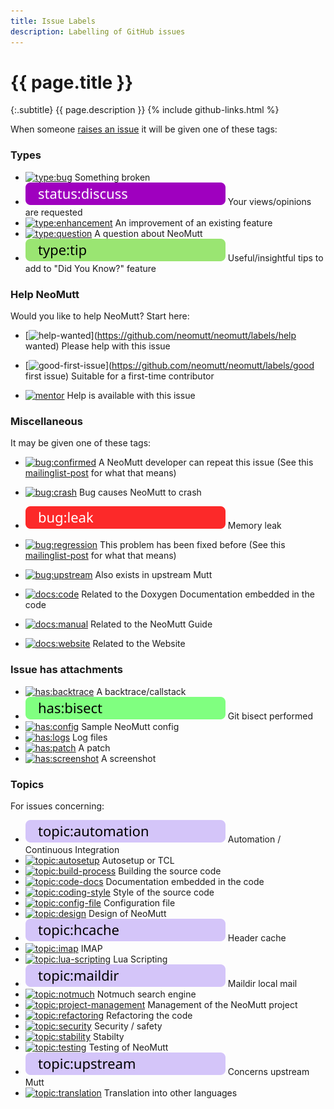 ```yaml
---
title: Issue Labels
description: Labelling of GitHub issues
---
```


# {{ page.title }}

{:.subtitle}
{{ page.description }}
{% include github-links.html %}

When someone [raises an issue](https://github.com/neomutt/neomutt/issues) it
will be given one of these tags:

### Types

- [![type:bug](/images/labels/type-bug.svg)](https://github.com/neomutt/neomutt/labels/type:bug)
  Something broken
- [![type:discuss](/images/labels/type-discuss.svg)](https://github.com/neomutt/neomutt/labels/type:discuss)
  Your views/opinions are requested
- [![type:enhancement](/images/labels/type-enhancement.svg)](https://github.com/neomutt/neomutt/labels/type:enhancement)
  An improvement of an existing feature
- [![type:question](/images/labels/type-question.svg)](https://github.com/neomutt/neomutt/labels/type:question)
  A question about NeoMutt
- [![type:tip](/images/labels/type-tip.svg)](https://github.com/neomutt/neomutt/labels/type:tip)
  Useful/insightful tips to add to "Did You Know?" feature

### Help NeoMutt

Would you like to help NeoMutt?  Start here:

- [![help-wanted](/images/labels/help-wanted.svg)](https://github.com/neomutt/neomutt/labels/help wanted)
  Please help with this issue

- [![good-first-issue](/images/labels/good-first-issue.svg)](https://github.com/neomutt/neomutt/labels/good first issue)
  Suitable for a first-time contributor

- [![mentor](/images/labels/mentor.svg)](https://github.com/neomutt/neomutt/labels/mentor)
  Help is available with this issue

### Miscellaneous

It may be given one of these tags:

- [![bug:confirmed](/images/labels/bug-confirmed.svg)](https://github.com/neomutt/neomutt/labels/bug:confirmed)
  A NeoMutt developer can repeat this issue (See this [mailinglist-post][mailinglist-post] for what that means)
- [![bug:crash](/images/labels/bug-crash.svg)](https://github.com/neomutt/neomutt/labels/bug:crash)
  Bug causes NeoMutt to crash
- [![bug:leak](/images/labels/bug-leak.svg)](https://github.com/neomutt/neomutt/labels/bug:leak)
  Memory leak
- [![bug:regression](/images/labels/bug-regression.svg)](https://github.com/neomutt/neomutt/labels/bug:regression)
  This problem has been fixed before (See this [mailinglist-post][mailinglist-post] for what that means)
- [![bug:upstream](/images/labels/bug-upstream.svg)](https://github.com/neomutt/neomutt/labels/bug:upstream)
  Also exists in upstream Mutt

- [![docs:code](/images/labels/docs-code.svg)](https://github.com/neomutt/neomutt/labels/docs:code)
  Related to the Doxygen Documentation embedded in the code
- [![docs:manual](/images/labels/docs-manual.svg)](https://github.com/neomutt/neomutt/labels/docs:manual)
  Related to the NeoMutt Guide
- [![docs:website](/images/labels/docs-website.svg)](https://github.com/neomutt/neomutt/labels/docs:website)
  Related to the Website

### Issue has attachments

- [![has:backtrace](/images/labels/has-backtrace.svg)](https://github.com/neomutt/neomutt/labels/has:backtrace)
  A backtrace/callstack
- [![has:bisect](/images/labels/has-bisect.svg)](https://github.com/neomutt/neomutt/labels/has:bisect)
  Git bisect performed
- [![has:config](/images/labels/has-config.svg)](https://github.com/neomutt/neomutt/labels/has:config)
  Sample NeoMutt config
- [![has:logs](/images/labels/has-logs.svg)](https://github.com/neomutt/neomutt/labels/has:logs)
  Log files
- [![has:patch](/images/labels/has-patch.svg)](https://github.com/neomutt/neomutt/labels/has:patch)
  A patch
- [![has:screenshot](/images/labels/has-screenshot.svg)](https://github.com/neomutt/neomutt/labels/has:screenshot)
  A screenshot

### Topics

For issues concerning:

- [![topic:automation](/images/labels/topic-automation.svg)](https://github.com/neomutt/neomutt/labels/topic:automation)
  Automation / Continuous Integration
- [![topic:autosetup](/images/labels/topic-autosetup.svg)](https://github.com/neomutt/neomutt/labels/topic:autosetup)
  Autosetup or TCL
- [![topic:build-process](/images/labels/topic-build-process.svg)](https://github.com/neomutt/neomutt/labels/topic:build-process)
  Building the source code
- [![topic:code-docs](/images/labels/topic-code-docs.svg)](https://github.com/neomutt/neomutt/labels/topic:code-docs)
  Documentation embedded in the code
- [![topic:coding-style](/images/labels/topic-coding-style.svg)](https://github.com/neomutt/neomutt/labels/topic:coding-style)
  Style of the source code
- [![topic:config-file](/images/labels/topic-config-file.svg)](https://github.com/neomutt/neomutt/labels/topic:config-file)
  Configuration file
- [![topic:design](/images/labels/topic-design.svg)](https://github.com/neomutt/neomutt/labels/topic:design)
  Design of NeoMutt
- [![topic:hcache](/images/labels/topic-hcache.svg)](https://github.com/neomutt/neomutt/labels/topic:hcache)
  Header cache
- [![topic:imap](/images/labels/topic-imap.svg)](https://github.com/neomutt/neomutt/labels/topic:imap)
  IMAP
- [![topic:lua-scripting](/images/labels/topic-lua-scripting.svg)](https://github.com/neomutt/neomutt/labels/topic:lua-scripting)
  Lua Scripting
- [![topic:maildir](/images/labels/topic-maildir.svg)](https://github.com/neomutt/neomutt/labels/topic:maildir)
  Maildir local mail
- [![topic:notmuch](/images/labels/topic-notmuch.svg)](https://github.com/neomutt/neomutt/labels/topic:notmuch)
  Notmuch search engine
- [![topic:project-management](/images/labels/topic-project-management.svg)](https://github.com/neomutt/neomutt/labels/topic:project-management)
  Management of the NeoMutt project
- [![topic:refactoring](/images/labels/topic-refactoring.svg)](https://github.com/neomutt/neomutt/labels/topic:refactoring)
  Refactoring the code
- [![topic:security](/images/labels/topic-security.svg)](https://github.com/neomutt/neomutt/labels/topic:security)
  Security / safety
- [![topic:stability](/images/labels/topic-stability.svg)](https://github.com/neomutt/neomutt/labels/topic:stability)
  Stabilty
- [![topic:testing](/images/labels/topic-testing.svg)](https://github.com/neomutt/neomutt/labels/topic:testing)
  Testing of NeoMutt
- [![topic:upstream](/images/labels/topic-upstream.svg)](https://github.com/neomutt/neomutt/labels/topic:upstream)
  Concerns upstream Mutt
- [![topic:translation](/images/labels/topic-translation.svg)](https://github.com/neomutt/neomutt/labels/topic:translation)
  Translation into other languages

[mailinglist-post]: http://mailman.neomutt.org/pipermail/neomutt-devel-neomutt.org/2017-April/000371.html

